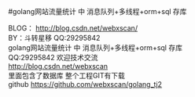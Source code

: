#golang网站流量统计  中  消息队列+多线程+orm+sql 存库

BLOG： http://blog.csdn.net/webxscan/ <br>
BY：斗转星移 QQ:29295842 <br>
golang网站流量统计  中  消息队列+多线程+orm+sql 存库 <br>
QQ:29295842  欢迎技术交流 <br>
http://blog.csdn.net/webxscan <br>
里面包含了数据库 整个工程GIT有下载 <br>
github  https://github.com/webxscan/golang_tj2 <br>
